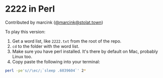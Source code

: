 # 2222 in Perl

Contributed by marcink ([@marcink@stolat.town](https://stolat.town/@marcink))

To play this version:
1. Get a word list, like `2222.txt` from the root of the repo.
2. `cd` to the folder with the word list.
3. Make sure you have perl installed. It's there by default on Mac, probably Linux too.
4. Copy paste the following into your terminal:

```bash
perl -pe's//\ec/;`sleep .6039604`' 2*
```
